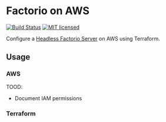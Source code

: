 # Factorio on AWS
[![Build Status](https://github.com/loshz/factorio-aws/workflows/ci/badge.svg)](https://github.com/loshz/factorio-aws/actions) [![MIT licensed](https://img.shields.io/badge/license-MIT-blue.svg)](LICENSE)

Configure a [Headless Factorio Server](https://wiki.factorio.com/Multiplayer#Dedicated.2FHeadless_server) on AWS using Terraform.

## Usage

### AWS
TOOD:
- Document IAM permissions

### Terraform
